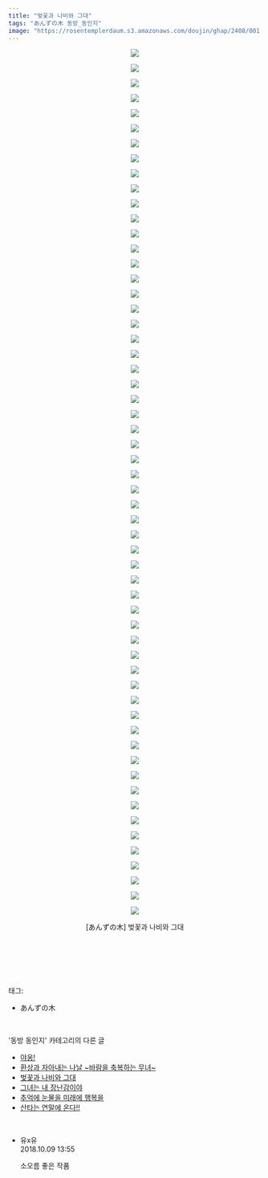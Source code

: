 ```yaml
---
title: "벚꽃과 나비와 그대"
tags: "あんずの木 동방_동인지"
image: "https://rosentemplerdaum.s3.amazonaws.com/doujin/ghap/2408/001.jpg"
---
```

<div class="article">
<p style="text-align: center; clear: none; float: none;"><img src="{{ site.imgserver10 }}/ghap/2408/001.jpg"/></p>
<p style="text-align: center; clear: none; float: none;"><img src="{{ site.imgserver10 }}/ghap/2408/002.jpg"/></p>
<p style="text-align: center; clear: none; float: none;"><img src="{{ site.imgserver10 }}/ghap/2408/003.jpg"/></p>
<p style="text-align: center; clear: none; float: none;"><img src="{{ site.imgserver10 }}/ghap/2408/004.jpg"/></p>
<p style="text-align: center; clear: none; float: none;"><img src="{{ site.imgserver10 }}/ghap/2408/005.jpg"/></p>
<p style="text-align: center; clear: none; float: none;"><img src="{{ site.imgserver10 }}/ghap/2408/006.jpg"/></p>
<p style="text-align: center; clear: none; float: none;"><img src="{{ site.imgserver10 }}/ghap/2408/007.jpg"/></p>
<p style="text-align: center; clear: none; float: none;"><img src="{{ site.imgserver10 }}/ghap/2408/008.jpg"/></p>
<p style="text-align: center; clear: none; float: none;"><img src="{{ site.imgserver10 }}/ghap/2408/009.jpg"/></p>
<p style="text-align: center; clear: none; float: none;"><img src="{{ site.imgserver10 }}/ghap/2408/010.jpg"/></p>
<p style="text-align: center; clear: none; float: none;"><img src="{{ site.imgserver10 }}/ghap/2408/011.jpg"/></p>
<p style="text-align: center; clear: none; float: none;"><img src="{{ site.imgserver10 }}/ghap/2408/012.jpg"/></p>
<p style="text-align: center; clear: none; float: none;"><img src="{{ site.imgserver10 }}/ghap/2408/013.jpg"/></p>
<p style="text-align: center; clear: none; float: none;"><img src="{{ site.imgserver10 }}/ghap/2408/014.jpg"/></p>
<p style="text-align: center; clear: none; float: none;"><img src="{{ site.imgserver10 }}/ghap/2408/015.jpg"/></p>
<p style="text-align: center; clear: none; float: none;"><img src="{{ site.imgserver10 }}/ghap/2408/016.jpg"/></p>
<p style="text-align: center; clear: none; float: none;"><img src="{{ site.imgserver10 }}/ghap/2408/017.jpg"/></p>
<p style="text-align: center; clear: none; float: none;"><img src="{{ site.imgserver10 }}/ghap/2408/018.jpg"/></p>
<p style="text-align: center; clear: none; float: none;"><img src="{{ site.imgserver10 }}/ghap/2408/019.jpg"/></p>
<p style="text-align: center; clear: none; float: none;"><img src="{{ site.imgserver10 }}/ghap/2408/020.jpg"/></p>
<p style="text-align: center; clear: none; float: none;"><img src="{{ site.imgserver10 }}/ghap/2408/021.jpg"/></p>
<p style="text-align: center; clear: none; float: none;"><img src="{{ site.imgserver10 }}/ghap/2408/022.jpg"/></p>
<p style="text-align: center; clear: none; float: none;"><img src="{{ site.imgserver10 }}/ghap/2408/023.jpg"/></p>
<p style="text-align: center; clear: none; float: none;"><img src="{{ site.imgserver10 }}/ghap/2408/024.jpg"/></p>
<p style="text-align: center; clear: none; float: none;"><img src="{{ site.imgserver10 }}/ghap/2408/025.jpg"/></p>
<p style="text-align: center; clear: none; float: none;"><img src="{{ site.imgserver10 }}/ghap/2408/026.jpg"/></p>
<p style="text-align: center; clear: none; float: none;"><img src="{{ site.imgserver10 }}/ghap/2408/027.jpg"/></p>
<p style="text-align: center; clear: none; float: none;"><img src="{{ site.imgserver10 }}/ghap/2408/028.jpg"/></p>
<p style="text-align: center; clear: none; float: none;"><img src="{{ site.imgserver10 }}/ghap/2408/029.jpg"/></p>
<p style="text-align: center; clear: none; float: none;"><img src="{{ site.imgserver10 }}/ghap/2408/030.jpg"/></p>
<p style="text-align: center; clear: none; float: none;"><img src="{{ site.imgserver10 }}/ghap/2408/031.jpg"/></p>
<p style="text-align: center; clear: none; float: none;"><img src="{{ site.imgserver10 }}/ghap/2408/032.jpg"/></p>
<p style="text-align: center; clear: none; float: none;"><img src="{{ site.imgserver10 }}/ghap/2408/033.jpg"/></p>
<p style="text-align: center; clear: none; float: none;"><img src="{{ site.imgserver10 }}/ghap/2408/034.jpg"/></p>
<p style="text-align: center; clear: none; float: none;"><img src="{{ site.imgserver10 }}/ghap/2408/035.jpg"/></p>
<p style="text-align: center; clear: none; float: none;"><img src="{{ site.imgserver10 }}/ghap/2408/036.jpg"/></p>
<p style="text-align: center; clear: none; float: none;"><img src="{{ site.imgserver10 }}/ghap/2408/037.jpg"/></p>
<p style="text-align: center; clear: none; float: none;"><img src="{{ site.imgserver10 }}/ghap/2408/038.jpg"/></p>
<p style="text-align: center; clear: none; float: none;"><img src="{{ site.imgserver10 }}/ghap/2408/039.jpg"/></p>
<p style="text-align: center; clear: none; float: none;"><img src="{{ site.imgserver10 }}/ghap/2408/040.jpg"/></p>
<p style="text-align: center; clear: none; float: none;"><img src="{{ site.imgserver10 }}/ghap/2408/041.jpg"/></p>
<p style="text-align: center; clear: none; float: none;"><img src="{{ site.imgserver10 }}/ghap/2408/042.jpg"/></p>
<p style="text-align: center; clear: none; float: none;"><img src="{{ site.imgserver10 }}/ghap/2408/043.jpg"/></p>
<p style="text-align: center; clear: none; float: none;"><img src="{{ site.imgserver10 }}/ghap/2408/044.jpg"/></p>
<p style="text-align: center; clear: none; float: none;"><img src="{{ site.imgserver10 }}/ghap/2408/045.jpg"/></p>
<p style="text-align: center; clear: none; float: none;"><img src="{{ site.imgserver10 }}/ghap/2408/046.jpg"/></p>
<p style="text-align: center; clear: none; float: none;"><img src="{{ site.imgserver10 }}/ghap/2408/047.jpg"/></p>
<p style="text-align: center; clear: none; float: none;"><img src="{{ site.imgserver10 }}/ghap/2408/048.jpg"/></p>
<p style="text-align: center; clear: none; float: none;"><img src="{{ site.imgserver10 }}/ghap/2408/049.jpg"/></p>
<p style="text-align: center; clear: none; float: none;"><img src="{{ site.imgserver10 }}/ghap/2408/050.jpg"/></p>
<p style="text-align: center; clear: none; float: none;"><img src="{{ site.imgserver10 }}/ghap/2408/051.jpg"/></p>
<p style="text-align: center; clear: none; float: none;"><img src="{{ site.imgserver10 }}/ghap/2408/052.jpg"/></p>
<p style="text-align: center; clear: none; float: none;"><img src="{{ site.imgserver10 }}/ghap/2408/053.jpg"/></p>
<p style="text-align: center; clear: none; float: none;"><img src="{{ site.imgserver10 }}/ghap/2408/054.jpg"/></p>
<p style="text-align: center; clear: none; float: none;"><img src="{{ site.imgserver10 }}/ghap/2408/055.jpg"/></p>
<p style="text-align: center; clear: none; float: none;"><img src="{{ site.imgserver10 }}/ghap/2408/056.jpg"/></p>
<p style="text-align: center; clear: none; float: none;"><img src="{{ site.imgserver10 }}/ghap/2408/057.jpg"/></p>
<p style="text-align: center; clear: none; float: none;"><img src="{{ site.imgserver10 }}/ghap/2408/058.jpg"/></p>
<p style="text-align: center; clear: none; float: none;">[あんずの木] 벚꽃과 나비와 그대</p>
<p style="text-align: center; clear: none; float: none;"><br/></p>
<p><br/></p>
</div><br/>
<div class="tagTrail">
<p>태그: </p>
<ul>
<li>あんずの木</li>
</ul>
</div><br/>
<div class="another">
<p>'동방 동인지' 카테고리의 다른 글</p>
<ul>
<li><a href="/ghap_2410">야옹!</a></li>
<li><a href="/ghap_2409">환상과 자아내는 나날 ~바람을 축복하는 무녀~</a></li>
<li><a href="/ghap_2408">벚꽃과 나비와 그대</a></li>
<li><a href="/ghap_2407">그녀는 내 장난감이야</a></li>
<li><a href="/ghap_2406">추억에 눈물을 미래에 행복을</a></li>
<li><a href="/ghap_2405">산타는 연말에 온다!!</a></li>
</ul>
</div><br/>
<div class="cb_module cb_fluid">
<div class="cb_wrt cb_profile">
<div class="comment">
<ul>
<li class="cb_thumb_off" id="comment15349660">
<div class="cb_comment_area">
<div class="cb_info_area">
<div class="cb_section">
<span class="cb_nick_name">유x유</span>
</div>
<div class="cb_section">
<span class="cb_date">2018.10.09 13:55 </span>
</div>
</div>
<div class="cb_dsc_comment">
<p class="cb_dsc">
											소오름 좋은 작품
										</p>
</div>
</div></li>
</ul>
</div>
</div><!-- commentList close -->
</div><br/>
